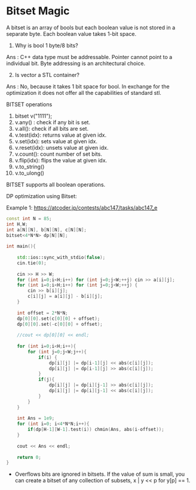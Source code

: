 # Bitset Magic 

A bitset is an array of bools but each boolean value is not stored in a separate byte. Each boolean value takes 1-bit space.

1. Why is bool 1 byte/8 bits?

Ans : C++ data type must be addressable. Pointer cannot point to a individual bit. Byte addressing is an architectural choice. 

2. Is vector<bool> a STL container?

Ans : No, because it takes 1 bit space for bool. In exchange for the optimization it does not offer all the capabilities of standard stl.

BITSET operations

1. bitset<SIZE> v("1111");
2. v.any() : check if any bit is set.
3. v.all(): check if all bits are set.
4. v.test(idx): returns value at given idx.
5. v.set(idx): sets value at given idx.
6. v.reset(idx): unsets value at given idx.
7. v.count(): count number of set bits.
8. v.flip(idx): flips the value at given idx.
9. v.to_string()
10. v.to_ulong()

BITSET supports all boolean operations. 

DP optimization using Bitset: 

Example 1: https://atcoder.jp/contests/abc147/tasks/abc147_e

```cpp
const int N = 85; 
int H,W;
int a[N][N], b[N][N], c[N][N]; 
bitset<4*N*N> dp[N][N]; 
 
int main(){
	
	std::ios::sync_with_stdio(false);
	cin.tie(0);
 
	cin >> H >> W;
	for (int i=0;i<H;i++) for (int j=0;j<W;++j) cin >> a[i][j];
	for (int i=0;i<H;i++) for (int j=0;j<W;++j) {
		cin >> b[i][j];
		c[i][j] = a[i][j] - b[i][j];
	}
	
	int offset = 2*N*N; 
	dp[0][0].set(c[0][0] + offset);
	dp[0][0].set(-c[0][0] + offset);
	
	//cout << dp[0][0] << endl; 
 
	for (int i=0;i<H;i++){
		for (int j=0;j<W;j++){
			if(i) {
				dp[i][j] |= dp[i-1][j] << abs(c[i][j]);
				dp[i][j] |= dp[i-1][j] >> abs(c[i][j]);	
			}
			if(j){
				dp[i][j] |= dp[i][j-1] >> abs(c[i][j]); 
				dp[i][j] |= dp[i][j-1] << abs(c[i][j]); 
			}
		}
	}
	
	int Ans = 1e9;
	for (int i=0; i<4*N*N;i++){
		if(dp[H-1][W-1].test(i)) chmin(Ans, abs(i-offset));
	}
	  	
	cout << Ans << endl;
	
	return 0;
}
```
* Overflows bits are ignored in bitsets. If the value of sum is small, you can create a bitset of any collection of subsets, x | y << p for y[p] == 1. 

